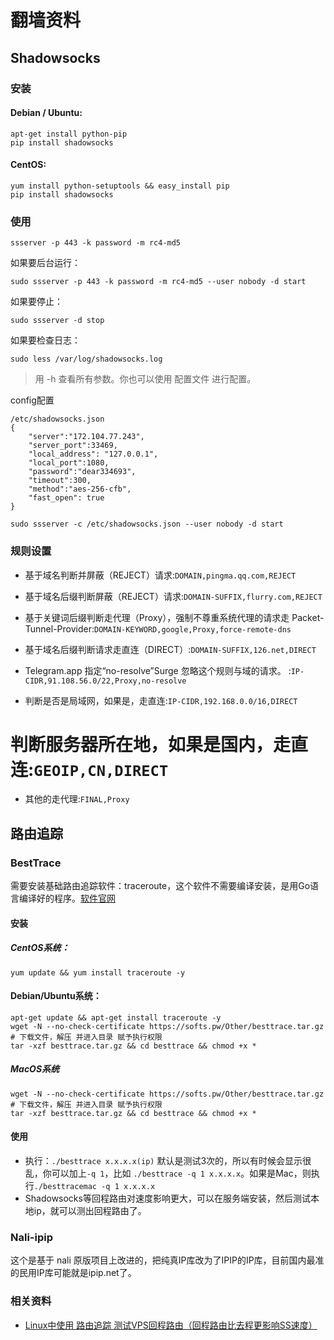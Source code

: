 # 翻墙资料

## Shadowsocks

### 安装
#### Debian / Ubuntu:
```shell
apt-get install python-pip
pip install shadowsocks
```
#### CentOS:
```shell
yum install python-setuptools && easy_install pip
pip install shadowsocks
```

### 使用
```shell
ssserver -p 443 -k password -m rc4-md5
```
如果要后台运行：
```shell
sudo ssserver -p 443 -k password -m rc4-md5 --user nobody -d start
```
如果要停止：
```shell
sudo ssserver -d stop
```
如果要检查日志：
```shell
sudo less /var/log/shadowsocks.log
```
> 用 -h 查看所有参数。你也可以使用 配置文件 进行配置。

config配置
```shell
/etc/shadowsocks.json
{
    "server":"172.104.77.243",
    "server_port":33469,
    "local_address": "127.0.0.1",
    "local_port":1080,
    "password":"dear334693",
    "timeout":300,
    "method":"aes-256-cfb",
    "fast_open": true
}

sudo ssserver -c /etc/shadowsocks.json --user nobody -d start
```

### 规则设置
- 基于域名判断并屏蔽（REJECT）请求:`DOMAIN,pingma.qq.com,REJECT`

- 基于域名后缀判断屏蔽（REJECT）请求:`DOMAIN-SUFFIX,flurry.com,REJECT`

- 基于关键词后缀判断走代理（Proxy），强制不尊重系统代理的请求走 Packet-Tunnel-Provider:`DOMAIN-KEYWORD,google,Proxy,force-remote-dns`

- 基于域名后缀判断请求走直连（DIRECT）:`DOMAIN-SUFFIX,126.net,DIRECT`

- Telegram.app 指定“no-resolve”Surge 忽略这个规则与域的请求。 :`IP-CIDR,91.108.56.0/22,Proxy,no-resolve`
- 判断是否是局域网，如果是，走直连:`IP-CIDR,192.168.0.0/16,DIRECT`
# 判断服务器所在地，如果是国内，走直连:`GEOIP,CN,DIRECT`

- 其他的走代理:`FINAL,Proxy`


## 路由追踪

### BestTrace
需要安装基础路由追踪软件：traceroute，这个软件不需要编译安装，是用Go语言编译好的程序。[软件官网](https://www.ipip.net/download.html#ip_trace)

#### 安装
##### CentOS系统：
`yum update && yum install traceroute -y`
 
#### Debian/Ubuntu系统：
```shell
apt-get update && apt-get install traceroute -y
wget -N --no-check-certificate https://softs.pw/Other/besttrace.tar.gz
# 下载文件，解压 并进入目录 赋予执行权限
tar -xzf besttrace.tar.gz && cd besttrace && chmod +x *
```

##### MacOS系统
```shell
wget -N --no-check-certificate https://softs.pw/Other/besttrace.tar.gz
# 下载文件，解压 并进入目录 赋予执行权限
tar -xzf besttrace.tar.gz && cd besttrace && chmod +x *
```

#### 使用
- 执行：`./besttrace x.x.x.x(ip)` 默认是测试3次的，所以有时候会显示很乱，你可以加上`-q 1`，比如  `./besttrace -q 1 x.x.x.x`。如果是Mac，则执行`./besttracemac -q 1 x.x.x.x`
- Shadowsocks等回程路由对速度影响更大，可以在服务端安装，然后测试本地ip，就可以测出回程路由了。

### Nali-ipip
这个是基于 nali 原版项目上改进的，把纯真IP库改为了IPIP的IP库，目前国内最准的民用IP库可能就是ipip.net了。

### 相关资料
- [Linux中使用 路由追踪 测试VPS回程路由（回程路由比去程更影响SS速度）](https://doub.io/linux-jc4/)